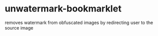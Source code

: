 unwatermark-bookmarklet
=======================

removes watermark from obfuscated images by redirecting user to the source image
